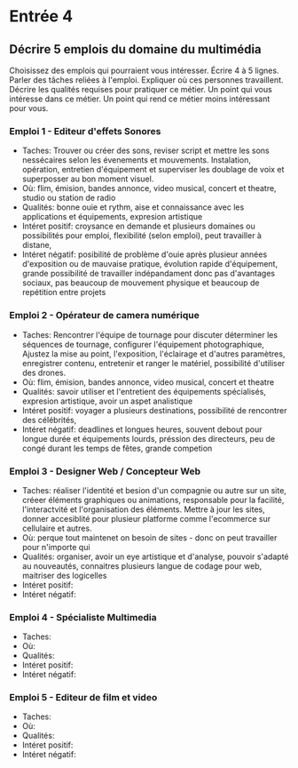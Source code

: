 # Entrée 4
## Décrire 5 emplois du domaine du multimédia
Choisissez des emplois qui pourraient vous intéresser. Écrire 4 à 5 lignes. Parler des tâches reliées à l'emploi. Expliquer où ces personnes travaillent. Décrire les qualités requises pour pratiquer ce métier. Un point qui vous intéresse dans ce métier. Un point qui rend ce métier moins intéressant pour vous.  

### Emploi 1 - Editeur d'effets Sonores
- Taches: Trouver ou créer des sons, reviser script et mettre les sons nessécaires selon les évenements et mouvements.
Instalation, opération, entretien d'équipement et  superviser les doublage de voix et superposser au bon moment visuel. 
- Où: flim, émision, bandes annonce, video musical, concert et theatre, studio ou station de radio
- Qualités: bonne ouie et rythm, aise et connaissance avec les applications et équipements, expresion artistique
- Intéret positif: croysance en demande et plusieurs domaines ou possibilités pour emploi, flexibilité (selon emploi), peut travailler à distane, 
- Intéret négatif: posibilité de problème d'ouie après plusieur années d'exposition ou de mauvaise pratique, évolution rapide d'équipement, grande possibilité de travailler indépandament donc pas d'avantages sociaux, pas beaucoup de mouvement physique et beaucoup de repétition entre projets

### Emploi 2 - Opérateur de camera numérique
- Taches: Rencontrer l'équipe de tournage pour discuter déterminer les séquences de tournage, configurer l'équipement photographique, Ajustez la mise au point, l'exposition, l'éclairage et d'autres paramètres, enregistrer contenu, entretenir et ranger le matériel, possibilité d'utiliser des drones.
- Où: flim, émision, bandes annonce, video musical, concert et theatre
- Qualités: savoir utiliser et l'entretient des équipements spécialisés, expresion artistique, avoir un aspet analistique
- Intéret positif: voyager a plusieurs destinations, possibilité de rencontrer des célébrités, 
- Intéret négatif: deadlines et longues heures, souvent debout pour longue durée et équipements lourds, préssion des directeurs, peu de congé durant les temps de fêtes, grande competion

### Emploi 3 - Designer Web / Concepteur Web
- Taches: réaliser l'identité et besion d'un compagnie ou autre sur un site, créeer éléments graphiques ou animations, responsable pour la facilité, l'interactvité et l'organisation des éléments. Mettre à jour les sites, donner accesiblité pour plusieur platforme comme l'ecommerce sur cellulaire et autres. 
- Où: perque tout maintenet on besoin de sites - donc on peut travailler pour n'importe qui
- Qualités: organiser, avoir un eye artistique et d'analyse, pouvoir s'adapté au nouveautés, connaitres plusieurs langue de codage pour web, maitriser des logicelles
- Intéret positif:
- Intéret négatif:

### Emploi 4 - Spécialiste Multimedia
- Taches:
- Où:
- Qualités:
- Intéret positif:
- Intéret négatif:

### Emploi 5 - Editeur de film et video
- Taches:
- Où:
- Qualités:
- Intéret positif:
- Intéret négatif:


